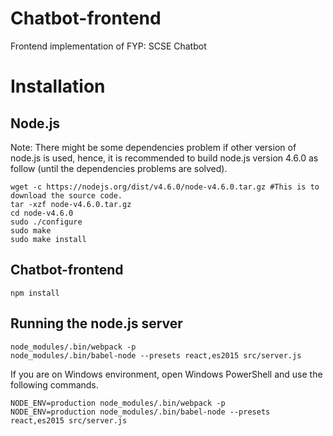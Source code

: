 # Chatbot-frontend
Frontend implementation of FYP: SCSE Chatbot

# Installation

## Node.js
Note: There might be some dependencies problem if other version of node.js is used, hence, it is recommended to build node.js version 4.6.0 as follow (until the dependencies problems are solved).
```
wget -c https://nodejs.org/dist/v4.6.0/node-v4.6.0.tar.gz #This is to download the source code.
tar -xzf node-v4.6.0.tar.gz
cd node-v4.6.0
sudo ./configure
sudo make
sudo make install
```

## Chatbot-frontend
`npm install`

## Running the node.js server
```
node_modules/.bin/webpack -p
node_modules/.bin/babel-node --presets react,es2015 src/server.js
```

If you are on Windows environment, open Windows PowerShell and use the following commands.
```
NODE_ENV=production node_modules/.bin/webpack -p
NODE_ENV=production node_modules/.bin/babel-node --presets react,es2015 src/server.js
```